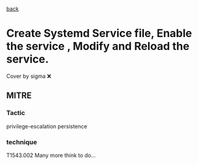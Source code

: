 [back](../index.md)
# Create Systemd Service file,  Enable the service , Modify and Reload the service.
Cover by sigma :x: 
## MITRE
### Tactic
privilege-escalation
persistence
### technique
T1543.002
Many more think to do...